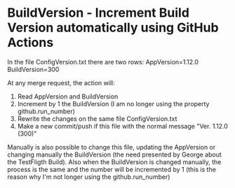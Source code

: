 # BuildVersion - Increment Build Version automatically using GitHub Actions

In the file ConfigVersion.txt there are two rows:
AppVersion=1.12.0
BuildVersion=300

At any merge request, the action will:
1) Read AppVersion and BuildVersion
2) Increment by 1 the BuildVersion (I am no longer using the property github.run_number)
3) Rewrite the changes on the same file ConfigVersion.txt
4) Make a new commit/push if this file with the normal message "Ver. 1.12.0 (300)"


Manually is also possible to change this file, updating the AppVersion or changing manually the BuildVersion (the need presented by George about the TestFligth Build).
Also when the BuildVersion is changed manually, the process is the same and the number will be incremented by 1 (this is the reason why I'm not longer using the github.run_number)
